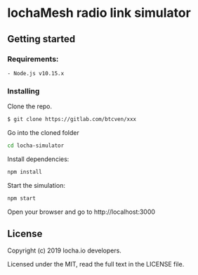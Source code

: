 # lochaMesh radio link simulator




## Getting started

### Requirements:

    - Node.js v10.15.x

### Installing

Clone the repo.
```bash
$ git clone https://gitlab.com/btcven/xxx
```

Go into the cloned folder
```bash
cd locha-simulator

```

Install dependencies:
```bash
npm install

```

Start the simulation:
```bash
npm start

```


Open your browser and go to http://localhost:3000


## License

Copyright (c) 2019 locha.io developers.

Licensed under the MIT, read the full text in the LICENSE file.
